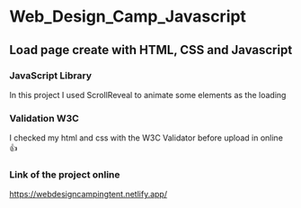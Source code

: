 # Web_Design_Camp_Javascript

## Load page create with HTML, CSS and Javascript

### JavaScript Library

In this project I used ScrollReveal to animate some elements as the loading


### Validation W3C

I checked my html and css with the W3C Validator before upload in online 👍

### Link of the project online

https://webdesigncampingtent.netlify.app/